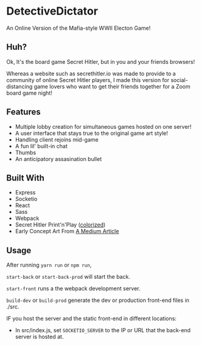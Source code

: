 # DetectiveDictator

An Online Version of the Mafia-style WWII Electon Game!

## Huh?

Ok, It's the board game Secret Hitler, but in you and your friends browsers!

Whereas a website such as secrethitler.io was made to provide to a community of online Secret Hitler players, I made this version for social-distancing game lovers who want to get their friends together for a Zoom board game night!

## Features

* Multiple lobby creation for simultaneous games hosted on one server!
* A user interface that stays true to the original game art style!
* Handling client rejoins mid-game
* A fun lil' built-in chat
* Thumbs
* An anticipatory assasination bullet

## Built With

* Express
* Socketio
* React
* Sass
* Webpack
* Secret Hitler Print'n'Play ([colorized](https://drive.google.com/file/d/0B6bCrUGk_4ZgR0lqN2hBbjQ4MkU/view))
* Early Concept Art From [A Medium Article](https://medium.com/@mackenzieschubert/secret-hitler-illustration-graphic-design-435be3e3586c)

## Usage

After running `yarn run` or `npm run`,


`start-back` or `start-back-prod` will start the back.

`start-front` runs a the webpack development server.

`build-dev` or `build-prod` generate the dev or production front-end files in ./src.

IF you host the server and the static front-end in different locations: 
- In src/index.js, set `SOCKETIO_SERVER` to the IP or URL that the back-end server is hosted at.
